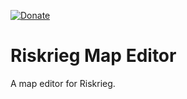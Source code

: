 [![Donate](https://img.shields.io/badge/donate-PayPal-blue.svg)](https://paypal.me/aaronjyoder)

# Riskrieg Map Editor
A map editor for Riskrieg.
